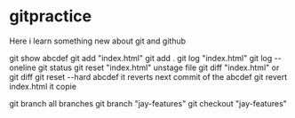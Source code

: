 # gitpractice
Here i learn something new about git and github

git show abcdef
git add "index.html" git add .
git log "index.html" git log --oneline
git status
git reset "index.html" unstage file
git diff "index.html" or git diff
git reset --hard abcdef it reverts next commit of the abcdef
git revert index.html  it copie

git branch all branches
git branch "jay-features"
git checkout "jay-features"
